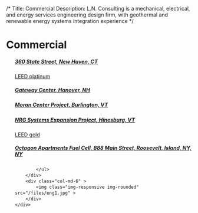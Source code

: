 /*
Title: Commercial
Description: L.N. Consulting is a mechanical, electrical, and energy services engineering design firm, with geothermal and renewable energy systems integration experience
*/


# Commercial

<div>
	<div class="row">
		<div class="col-md-6" >
			<ul class="list-group">
							<a class="list-group-item" href="/portfolio/360-state-street" >
				<h5 class="list-group-item-heading">360 State Street, 	    New Haven, CT</h5>
				<p class="list-group-item-text small">LEED platinum</p>
			</a>
			<a class="list-group-item" href="/portfolio/commercial/gateway-center" >
				<h5 class="list-group-item-heading">Gateway Center, 	    Hanover, NH</h5>
				<p class="list-group-item-text small"></p>
			</a>
			<a class="list-group-item" href="/portfolio/commercial/burlington-city-of-%E2%80%93-moran-center-project" >
				<h5 class="list-group-item-heading">Moran Center Project, 	    Burlington, VT</h5>
				<p class="list-group-item-text small"></p>
			</a>
			<a class="list-group-item" href="/portfolio/commercial/nrg-systems-expansion-project" >
				<h5 class="list-group-item-heading">NRG Systems Expansion Project, 	    Hinesburg, VT</h5>
				<p class="list-group-item-text small">LEED gold</p>
			</a>
			<a class="list-group-item" href="/portfolio/888-main-street-roosevelt-island-ny-fuel-cell" >
				<h5 class="list-group-item-heading">Octagon Apartments Fuel Cell, 	    888 Main Street, Roosevelt, Island, NY, NY</h5>
				<p class="list-group-item-text small"></p>
			</a>

			</ul>
		</div>
		<div class="col-md-6" >
			<img class="img-responsive img-rounded" src="/files/eng1.jpg" >
		</div>
	</div>
</div>
			
